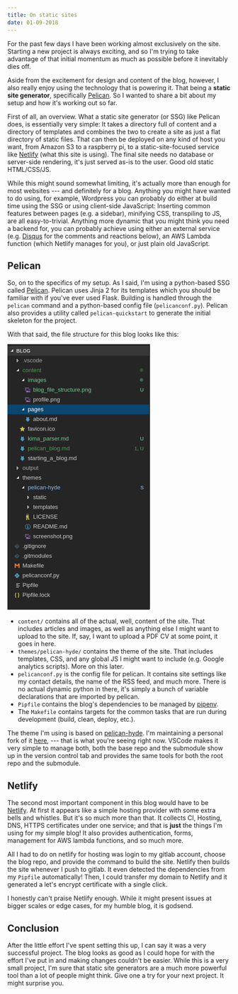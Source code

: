 ```yaml
---
title: On static sites
date: 01-09-2018
---
```


For the past few days I have been working almost exclusively on the site.
Starting a new project is always exciting, and so I'm trying to take advantage
of that initial momentum as much as possible before it inevitably dies off.

Aside from the excitement for design and content of the blog, however, I also
really enjoy using the technology that is powering it. That being a **static
site generator**, specifically [Pelican](https://getpelican.com). So I wanted to
share a bit about my setup and how it's working out so far.

First of all, an overview. What a static site generator (or SSG) like Pelican
does, is essentially very simple: It takes a directory full of content and a
directory of templates and combines the two to create a site as just a flat
directory of static files. That can then be deployed on any kind of host you
want, from Amazon S3 to a raspberry pi, to a static-site-focused service like
[Netlify](https://netlify.com) (what this site is using). The final site needs
no database or server-side rendering, it's just served as-is to the user. Good
old static HTML/CSS/JS.

While this might sound somewhat limiting, it's actually more than enough for
most websites --- and definitely for  a blog. Anything you might have wanted to
do using, for example, Wordpress you can probably do either at build time using
the SSG or using client-side JavaScript: Inserting common features between pages
(e.g. a sidebar), minifying CSS, transpiling to JS, are all easy-to-trivial.
Anything more dynamic that you might think you need a backend for, you can
probably achieve using either an external service (e.g.
[Disqus](https://disqus.com) for the comments and reactions below), an AWS
Lambda function (which Netlify manages for you), or just plain old JavaScript.

## Pelican

So, on to the specifics of my setup. As I said, I'm using a python-based SSG
called [Pelican](https://getpelican.com). Pelican uses Jinja 2 for its templates
which you should be familiar with if you've ever used Flask. Building is handled
through the `pelican` command and a python-based config file (`pelicanconf.py`).
Pelican also provides a utility called `pelican-quickstart` to generate the
initial skeleton for the project.

With that said, the file structure for this blog looks like this:

![File structure for the blog](/images/blog_file_structure.png)

* `content/` contains all of the actual, well, content of the site. That
  includes articles and images, as well as anything else I might want to upload
  to the site. If, say, I want to upload a PDF CV at some point, it goes in
  here.
* `themes/pelican-hyde/` contains the theme of the site. That includes
  templates, CSS, and any global JS I might want to include (e.g. Google
  analytics scripts). More on this later.
* `pelicanconf.py` is the config file for pelican. It contains site settings
  like my contact details, the name of the RSS feed, and much more. There is no
  actual dynamic python in there, it's simply a bunch of variable declarations
  that are imported by pelican.
* `Pipfile` contains the blog's dependencies to be managed by
  [pipenv](https://github.com/pypa/pipenv).
* The `Makefile` contains targets for the common tasks that are run during
  development (build, clean, deploy, etc.).

The theme I'm using is based on
[pelican-hyde](https://github.com/jvanz/pelican-hyde). I'm maintaining a
personal fork of it [here](https://gitlab.com/michalis_pardalos/pelican-hyde),
--- that is what you're seeing right now. VSCode makes it very simple to manage
both, both the base repo and the submodule show up in the version control tab
and provides the same tools for both the root repo and the submodule.

## Netlify

The second most important component in this blog would have to be
[Netlify](https://netlify.com). At first it appears like a simple hosting
provider with some extra bells and whistles. But it's so much more than that. It
collects CI, Hosting, DNS, HTTPS certificates under one service; and that is
**just** the things I'm using for my simple blog! It also provides
authentication, forms, management for AWS lambda functions, and so much more.

All I had to do on netlify for hosting was login to my gitlab account, choose
the blog repo, and provide the command to build the site. Netlify then builds
the site whenever I push to gitlab. It even detected the dependencies from my
`Pipfile` automatically! Then, I could transfer my domain to Netlify and it
generated a let's encrypt certificate with a single click.

I honestly can't praise Netlify enough. While it might present issues at bigger
scales or edge cases, for my humble blog, it is godsend.

## Conclusion

After the little effort I've spent setting this up, I can say it was a very
successful project. The blog looks as good as I could hope for with the effort
I've put in and making changes couldn't be easier. While this is a very small
project, I'm sure that static site generators are a much more powerful tool than
a lot of people might think. Give one a try for your next project. It might
surprise you.